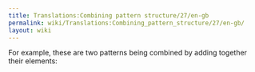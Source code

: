 ```yaml
---
title: Translations:Combining pattern structure/27/en-gb
permalink: wiki/Translations:Combining_pattern_structure/27/en-gb/
layout: wiki
---
```


For example, these are two patterns being combined by adding together
their elements:
